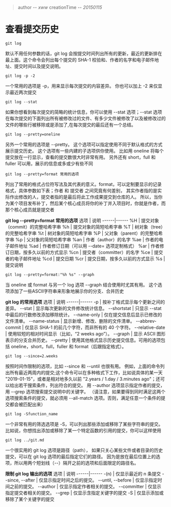 > author -- *xww*
> creationTime -- *20150115*

# 查看提交历史

`git log`

默认不用任何参数的话，git log 会按提交时间列出所有的更新，最近的更新排在最上面。这个命令会列出每个提交的 SHA-1 校验和、作者的名字和电子邮件地址、提交时间以及提交说明。

`git log -p -2`

一个常用的选项是 -p，用来显示每次提交的内容差异。 你也可以加上 -2 来仅显示最近两次提交 

`git log --stat`

如果你想看到每次提交的简略的统计信息，你可以使用 --stat 选项；--stat 选项在每次提交的下面列出所有被修改过的文件、有多少文件被修改了以及被修改过的文件的哪些行被移除或是添加了,在每次提交的最后还有一个总结。

`git log --pretty=oneline`

另外一个常用的选项是 --pretty。 这个选项可以指定使用不同于默认格式的方式展示提交历史。 这个选项有一些内建的子选项供你使用。 比如用 oneline 将每个提交放在一行显示，查看的提交数很大时非常有用。 另外还有 short，full 和 fuller 可以用，展示的信息或多或少有些不同

`git log --pretty=format 常用的选项`

列出了常用的格式占位符写法及其代表的意义。format，可以定制要显示的记录格式，具体参数如下表；作者 和 提交者 之间究竟有何差别， 其实作者指的是实际作出修改的人，提交者指的是最后将此工作成果提交到仓库的人。 所以，当你为某个项目发布补丁，然后某个核心成员将你的补丁并入项目时，你就是作者，而那个核心成员就是提交者

**git log --pretty=format 常用的选项**
选项    |    说明
------|------
%H   |   提交对象（commit）的完整哈希字串
%h   |   提交对象的简短哈希字串
%T   |   树对象（tree）的完整哈希字串
%t   |   树对象的简短哈希字串
%P   |   父对象（parent）的完整哈希字串
%p   |   父对象的简短哈希字串
%an  |   作者（author）的名字
%ae  |   作者的电子邮件地址
%ad  |   作者修订日期（可以用 --date= 选项定制格式）
%ar  |   作者修订日期，按多久以前的方式显示
%cn  |   提交者（committer）的名字
%ce  |   提交者的电子邮件地址
%cd  |   提交日期
%cr  |   提交日期，按多久以前的方式显示
%s   |   提交说明

`git log --pretty=format:"%h %s" --graph`

当 oneline 或 format 与另一个 log 选项 --graph 结合使用时尤其有用。 这个选项添加了一些ASCII字符串来形象地展示你的分支、合并历史

**git log 的常用选项**
选项    |	说明
------|------
-p   |   按补丁格式显示每个更新之间的差异。
--stat   |   显示每次更新的文件修改统计信息。
--shortstat   |  只显示 --stat 中最后的行数修改添加移除统计。
--name-only   |  仅在提交信息后显示已修改的文件清单。
--name-status    |   显示新增、修改、删除的文件清单。
--abbrev-commit   |  仅显示 SHA-1 的前几个字符，而非所有的 40 个字符。
--relative-date   |  使用较短的相对时间显示（比如，“2 weeks ago”）。
--graph   |  显示 ASCII 图形表示的分支合并历史。
--pretty    |    使用其他格式显示历史提交信息。可用的选项包括 oneline，short，full，fuller 和 format（后跟指定格式）。

`git log --since=2.weeks`

按照时间作限制的选项，比如 --since 和 --until 也很有用。 例如，上面的命令列出所有最近两周内的提交;这个命令可以在多种格式下工作，比如说具体的某一天 "2019-01-15"，或者是相对地多久以前 "2.years / 1.day / 3.minutes ago"；还可以给出若干搜索条件，列出符合的提交。 用 --author 选项显示指定作者的提交，用 --grep 选项搜索提交说明中的关键字。 （请注意，如果要得到同时满足这两个选项搜索条件的提交，就必须用 --all-match 选项。否则，满足任意一个条件的提交都会被匹配出来）

`git log -Sfunction_name`

一个非常有用的筛选选项是 -S，可以列出那些添加或移除了某些字符串的提交。 比如说，你想找出添加或移除了某一个特定函数的引用的提交，你可以这样使用

`git log ../git.md`

一个很实用的 git log 选项是路径（path）， 如果只关心某些文件或者目录的历史提交，可以在 git log 选项的最后指定它们的路径。 因为是放在最后位置上的选项，所以用两个短划线（--）隔开之前的选项和后面限定的路径名。

**限制 git log 输出的选项**
选项    |	说明
------|------
-(n)    |    仅显示最近的 n 条提交
--since, --after    |    仅显示指定时间之后的提交。
--until, --before   |    仅显示指定时间之前的提交。
--author    |    仅显示指定作者相关的提交。
--committer   |  仅显示指定提交者相关的提交。
--grep   |   仅显示含指定关键字的提交
-S   |   仅显示添加或移除了某个关键字的提交